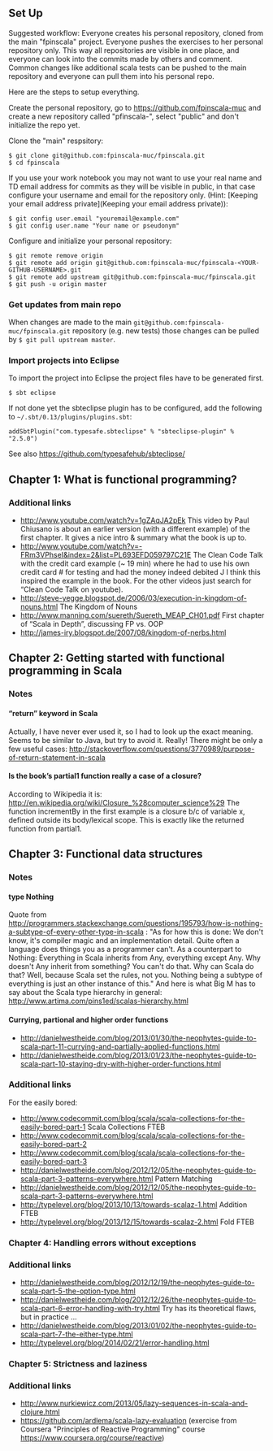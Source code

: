 ## Set Up

Suggested workflow: Everyone creates his personal repository, cloned from the main "fpinscala" project. Everyone pushes the exercises to her personal repository only. This way all repositories are visible in one place, and everyone can look into the commits made by others and comment. Common changes like additional scala tests can be pushed to the main repository and everyone can pull them into his personal repo.

Here are the steps to setup everything.

Create the personal repository, go to https://github.com/fpinscala-muc and create a new repository called "pfinscala-<YOUR-GITHUB-USERNAME>", select "public" and don't initialize the repo yet.

Clone the "main" respsitory:

    $ git clone git@github.com:fpinscala-muc/fpinscala.git
    $ cd fpinscala

If you use your work notebook you may not want to use your real name and TD email address for commits as they will be visible in public, in that case configure your username and email for the repository only. (Hint: [Keeping your email address private](Keeping your email address private)):

    $ git config user.email "youremail@example.com"
    $ git config user.name "Your name or pseudonym"

Configure and initialize your personal repository:

    $ git remote remove origin
    $ git remote add origin git@github.com:fpinscala-muc/fpinscala-<YOUR-GITHUB-USERNAME>.git
    $ git remote add upstream git@github.com:fpinscala-muc/fpinscala.git
    $ git push -u origin master

### Get updates from main repo

When changes are made to the main `git@github.com:fpinscala-muc/fpinscala.git` repository (e.g. new tests) those changes can be pulled by `$ git pull upstream master`.

### Import projects into Eclipse

To import the project into Eclipse the project files have to be generated first.

    $ sbt eclipse

If not done yet the sbteclipse plugin has to be configured, add the following to `~/.sbt/0.13/plugins/plugins.sbt`:

    addSbtPlugin("com.typesafe.sbteclipse" % "sbteclipse-plugin" % "2.5.0")

See also https://github.com/typesafehub/sbteclipse/

## Chapter 1: What is functional programming?
### Additional links
* http://www.youtube.com/watch?v=1gZAqJA2pEk This video by Paul Chiusano is about an earlier version (with a different example) of the first chapter. It gives a nice intro & summary what the book is up to.
* http://www.youtube.com/watch?v=-FRm3VPhseI&index=2&list=PL693EFD059797C21E The Clean Code Talk with the credit card example (~ 19 min) where he had to use his own credit card # for testing and had the money indeed debited J I think this inspired the example in the book. For the other videos just search for “Clean Code Talk on youtube).
* http://steve-yegge.blogspot.de/2006/03/execution-in-kingdom-of-nouns.html The Kingdom of Nouns
* http://www.manning.com/suereth/Suereth_MEAP_CH01.pdf First chapter of “Scala in Depth”, discussing FP vs. OOP
* http://james-iry.blogspot.de/2007/08/kingdom-of-nerbs.html

## Chapter 2: Getting started with functional programming in Scala
### Notes
#### “return” keyword in Scala
Actually, I have never ever used it, so I had to look up the exact meaning.
Seems to be similar to Java, but try to avoid it. Really! There might be only a few useful cases:
http://stackoverflow.com/questions/3770989/purpose-of-return-statement-in-scala
 
#### Is the book’s partial1 function really a case of a closure?
According to Wikipedia it is: http://en.wikipedia.org/wiki/Closure_%28computer_science%29
The function incrementBy in the first example is a closure b/c of variable x, defined outside its body/lexical scope.
This is exactly like the returned function from partial1.

## Chapter 3: Functional data structures
### Notes
#### type Nothing
Quote from http://programmers.stackexchange.com/questions/195793/how-is-nothing-a-subtype-of-every-other-type-in-scala :
"As for how this is done: We don't know, it's compiler magic and an implementation detail.
Quite often a language does things you as a programmer can't. As a counterpart to Nothing: Everything in Scala inherits from Any, everything except Any. Why doesn't Any inherit from something? You can't do that. Why can Scala do that? Well, because Scala set the rules, not you. Nothing being a subtype of everything is just an other instance of this."
And here is what Big M has to say about the Scala type hierarchy in general: http://www.artima.com/pins1ed/scalas-hierarchy.html

#### Currying, partional and higher order functions
* http://danielwestheide.com/blog/2013/01/30/the-neophytes-guide-to-scala-part-11-currying-and-partially-applied-functions.html
* http://danielwestheide.com/blog/2013/01/23/the-neophytes-guide-to-scala-part-10-staying-dry-with-higher-order-functions.html

### Additional links
For the easily bored:
* http://www.codecommit.com/blog/scala/scala-collections-for-the-easily-bored-part-1 Scala Collections FTEB
* http://www.codecommit.com/blog/scala/scala-collections-for-the-easily-bored-part-2
* http://www.codecommit.com/blog/scala/scala-collections-for-the-easily-bored-part-3
* http://danielwestheide.com/blog/2012/12/05/the-neophytes-guide-to-scala-part-3-patterns-everywhere.html Pattern Matching
* http://danielwestheide.com/blog/2012/12/05/the-neophytes-guide-to-scala-part-3-patterns-everywhere.html
* http://typelevel.org/blog/2013/10/13/towards-scalaz-1.html Addition FTEB
* http://typelevel.org/blog/2013/12/15/towards-scalaz-2.html Fold FTEB

### Chapter 4: Handling errors without exceptions

### Additional links
* http://danielwestheide.com/blog/2012/12/19/the-neophytes-guide-to-scala-part-5-the-option-type.html
* http://danielwestheide.com/blog/2012/12/26/the-neophytes-guide-to-scala-part-6-error-handling-with-try.html Try has its theoretical flaws, but in practice ...
* http://danielwestheide.com/blog/2013/01/02/the-neophytes-guide-to-scala-part-7-the-either-type.html
* http://typelevel.org/blog/2014/02/21/error-handling.html

### Chapter 5: Strictness and laziness

### Additional links
* http://www.nurkiewicz.com/2013/05/lazy-sequences-in-scala-and-clojure.html
* https://github.com/ardlema/scala-lazy-evaluation (exercise from Coursera "Principles of Reactive Programming" course https://www.coursera.org/course/reactive)


